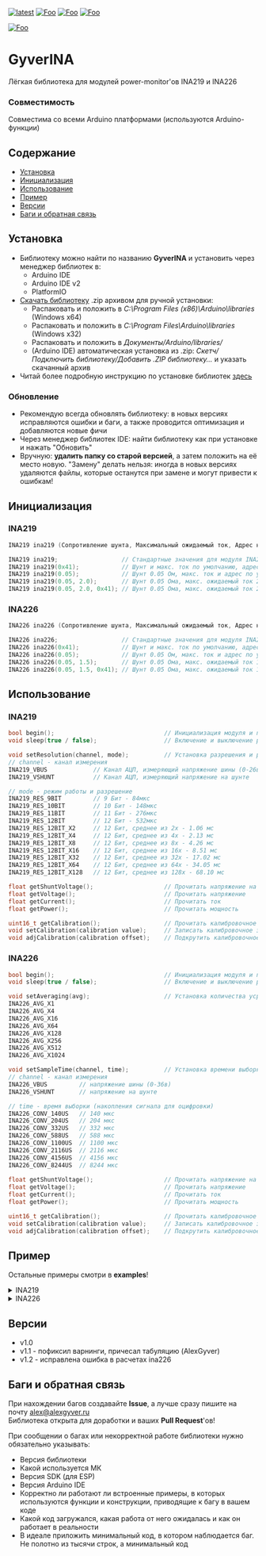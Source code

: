 [![latest](https://img.shields.io/github/v/release/GyverLibs/GyverINA.svg?color=brightgreen)](https://github.com/GyverLibs/GyverINA/releases/latest/download/GyverINA.zip)
[![Foo](https://img.shields.io/badge/Website-AlexGyver.ru-blue.svg?style=flat-square)](https://alexgyver.ru/)
[![Foo](https://img.shields.io/badge/%E2%82%BD$%E2%82%AC%20%D0%9D%D0%B0%20%D0%BF%D0%B8%D0%B2%D0%BE-%D1%81%20%D1%80%D1%8B%D0%B1%D0%BA%D0%BE%D0%B9-orange.svg?style=flat-square)](https://alexgyver.ru/support_alex/)
[![Foo](https://img.shields.io/badge/README-ENGLISH-blueviolet.svg?style=flat-square)](https://github-com.translate.goog/GyverLibs/GyverINA?_x_tr_sl=ru&_x_tr_tl=en)  

[![Foo](https://img.shields.io/badge/ПОДПИСАТЬСЯ-НА%20ОБНОВЛЕНИЯ-brightgreen.svg?style=social&logo=telegram&color=blue)](https://t.me/GyverLibs)

# GyverINA
Лёгкая библиотека для модулей power-monitor'ов INA219 и INA226

### Совместимость
Совместима со всеми Arduino платформами (используются Arduino-функции)

## Содержание
- [Установка](#install)
- [Инициализация](#init)
- [Использование](#usage)
- [Пример](#example)
- [Версии](#versions)
- [Баги и обратная связь](#feedback)

<a id="install"></a>
## Установка
- Библиотеку можно найти по названию **GyverINA** и установить через менеджер библиотек в:
    - Arduino IDE
    - Arduino IDE v2
    - PlatformIO
- [Скачать библиотеку](https://github.com/GyverLibs/GyverINA/archive/refs/heads/main.zip) .zip архивом для ручной установки:
    - Распаковать и положить в *C:\Program Files (x86)\Arduino\libraries* (Windows x64)
    - Распаковать и положить в *C:\Program Files\Arduino\libraries* (Windows x32)
    - Распаковать и положить в *Документы/Arduino/libraries/*
    - (Arduino IDE) автоматическая установка из .zip: *Скетч/Подключить библиотеку/Добавить .ZIP библиотеку…* и указать скачанный архив
- Читай более подробную инструкцию по установке библиотек [здесь](https://alexgyver.ru/arduino-first/#%D0%A3%D1%81%D1%82%D0%B0%D0%BD%D0%BE%D0%B2%D0%BA%D0%B0_%D0%B1%D0%B8%D0%B1%D0%BB%D0%B8%D0%BE%D1%82%D0%B5%D0%BA)
### Обновление
- Рекомендую всегда обновлять библиотеку: в новых версиях исправляются ошибки и баги, а также проводится оптимизация и добавляются новые фичи
- Через менеджер библиотек IDE: найти библиотеку как при установке и нажать "Обновить"
- Вручную: **удалить папку со старой версией**, а затем положить на её место новую. "Замену" делать нельзя: иногда в новых версиях удаляются файлы, которые останутся при замене и могут привести к ошибкам!


<a id="init"></a>
## Инициализация
### INA219
```cpp
INA219 ina219 (Сопротивление шунта, Максимальный ожидаемый ток, Адрес на шине I2c)

INA219 ina219;                  // Стандартные значения для модуля INA219 (0.1 Ом, 3.2А, адрес 0x40) - подойдет для одного модуля
INA219 ina219(0x41);            // Шунт и макс. ток по умолчанию, адрес 0x41 - подойдет для нескольких модулей
INA219 ina219(0.05);            // Шунт 0.05 Ом, макс. ток и адрес по умолчанию (3.2А, 0x40) - Допиленный модуль или голая м/с
INA219 ina219(0.05, 2.0);       // Шунт 0.05 Ома, макс. ожидаемый ток 2А, адрес по умолчанию (0x40) - Допиленный модуль или голая м/с
INA219 ina219(0.05, 2.0, 0x41); // Шунт 0.05 Ома, макс. ожидаемый ток 2А, адрес 0x41  - Допиленные модули или голые м/с
```
### INA226
```cpp
INA226 ina226 (Сопротивление шунта, Максимальный ожидаемый ток, Адрес на шине I2c)

INA226 ina226;                  // Стандартные значения для модуля INA226 (0.1 Ом, 0.8 А, адрес 0x40) - подойдет для одного модуля
INA226 ina226(0x41);            // Шунт и макс. ток по умолчанию, адрес 0x41 - подойдет для нескольких модулей
INA226 ina226(0.05);            // Шунт 0.05 Ом, макс. ток и адрес по умолчанию (0.8 А, 0x40) - Допиленный модуль или голая м/с
INA226 ina226(0.05, 1.5);       // Шунт 0.05 Ома, макс. ожидаемый ток 1.5 А, адрес по умолчанию (0x40) - Допиленный модуль или голая м/с
INA226 ina226(0.05, 1.5, 0x41); // Шунт 0.05 Ома, макс. ожидаемый ток 1.5 А, адрес 0x41  - Допиленные модули или голые м/с
```

<a id="usage"></a>
## Использование
### INA219
```cpp
bool begin();                               // Инициализация модуля и проверка присутствия, вернет false если INA219 не найдена
void sleep(true / false);                   // Включение и выключение режима низкого энергопотребления, в зависимости от аргумента

void setResolution(channel, mode);          // Установка разрешения и режима усреднения для измерения напряжения и тока
// channel - канал измерения
INA219_VBUS             // Канал АЦП, измеряющий напряжение шины (0-26в)
INA219_VSHUNT           // Канал АЦП, измеряющий напряжение на шунте

// mode - режим работы и разрешение
INA219_RES_9BIT         // 9 Бит - 84мкс
INA219_RES_10BIT        // 10 Бит - 148мкс 
INA219_RES_11BIT        // 11 Бит - 276мкс 
INA219_RES_12BIT        // 12 Бит - 532мкс
INA219_RES_12BIT_X2     // 12 Бит, среднее из 2х - 1.06 мс
INA219_RES_12BIT_X4     // 12 Бит, среднее из 4х - 2.13 мс
INA219_RES_12BIT_X8     // 12 Бит, среднее из 8х - 4.26 мс
INA219_RES_12BIT_X16    // 12 Бит, среднее из 16х - 8.51 мс
INA219_RES_12BIT_X32    // 12 Бит, среднее из 32х - 17.02 мс
INA219_RES_12BIT_X64    // 12 Бит, среднее из 64х - 34.05 мс
INA219_RES_12BIT_X128   // 12 Бит, среднее из 128х - 68.10 мс

float getShuntVoltage();                    // Прочитать напряжение на шунте
float getVoltage();                         // Прочитать напряжение
float getCurrent();                         // Прочитать ток
float getPower();                           // Прочитать мощность

uint16_t getCalibration();                  // Прочитать калибровочное значение (после старта рассчитывается автоматически)
void setCalibration(calibration value);     // Записать калибровочное значение 	(можно хранить его в EEPROM)	 		
void adjCalibration(calibration offset);    // Подкрутить калибровочное значение на указанное значение (можно менять на ходу)
```
### INA226
```cpp
bool begin();                               // Инициализация модуля и проверка присутствия, вернет false если INA226 не найдена
void sleep(true / false);                   // Включение и выключение режима низкого энергопотребления в зависимости от аргумента

void setAveraging(avg);                     // Установка количества усреднений измерений (см. таблицу ниже)
INA226_AVG_X1
INA226_AVG_X4
INA226_AVG_X16
INA226_AVG_X64
INA226_AVG_X128
INA226_AVG_X256
INA226_AVG_X512
INA226_AVG_X1024

void setSampleTime(channel, time);          // Установка времени выборки напряжения и тока (INA226_VBUS / INA226_VSHUNT), по умолчанию INA226_CONV_1100US
// channel - канал измерения
INA226_VBUS         // напряжение шины (0-36в)
INA226_VSHUNT       // напряжение на шунте

// time - время выборки (накопления сигнала для оцифровки)
INA226_CONV_140US   // 140 мкс
INA226_CONV_204US   // 204 мкс
INA226_CONV_332US   // 332 мкс
INA226_CONV_588US   // 588 мкс
INA226_CONV_1100US  // 1100 мкс
INA226_CONV_2116US  // 2116 мкс
INA226_CONV_4156US  // 4156 мкс
INA226_CONV_8244US  // 8244 мкс
    
float getShuntVoltage();                    // Прочитать напряжение на шунте
float getVoltage();                         // Прочитать напряжение
float getCurrent();                         // Прочитать ток
float getPower();                           // Прочитать мощность

uint16_t getCalibration();                  // Прочитать калибровочное значение (после старта рассчитывается автоматически)
void setCalibration(calibration value);     // Записать калибровочное значение 	(можно хранить его в EEPROM)	 		
void adjCalibration(calibration offset);    // Подкрутить калибровочное значение на указанное значение (можно менять на ходу)
```

<a id="example"></a>
## Пример
Остальные примеры смотри в **examples**!

<details>
<summary>INA219</summary>

```cpp
#include <GyverINA.h>

// Создаем обьект: INA219 ina(Сопротивление шунта, Макс. ожидаемый ток, I2c адрес);
// INA219 ina(0x41);              // Стандартные настройки для модуля, но измененный адрес
// INA219 ina(0.05f);             // Стандартный адрес и макс. ток, но другой шунт (0.05 Ом)
// INA219 ina(0.05f, 2.0f);       // Стандартный адрес, но другой шунт (0.05 Ом) и макс. ожидаемый ток (2А)
// INA219 ina(0.05f, 2.0f, 0x41); // Полностью настраиваемый вариант, ручное указание параметров
INA219 ina;                       // Стандартный набор параметров для Arduino модуля (0.1, 3.2, 0x40)

void setup() {
  // Открываем последовательный порт
  Serial.begin(9600);
  Serial.print(F("INA219..."));

  // Проверяем наличие и инициализируем INA219
  if (ina.begin()) {
    Serial.println(F("connected!"));
  } else {
    Serial.println(F("not found!"));
    while (1);
  }

  // Можно веревести в режим сна, вызвав .sleep с аргументом true, чтобы разбудить - вызываем повторно с указанием false
  // ina.sleep(true);   // Усыпить INA219
  // ina.sleep(false);  // Разбудить INA219

  // INA219 имеет возможность встроенной калибровки измерения тока, при помощи специального калибровочного значения
  // После запуска библиотека автоматически рассчитает и запишет калибровочное значение на основе введенных данных
  // Полученное значение можно прочитать, используя метод .getCalibration(); для изменения и/или сохранения в EEPROM
  Serial.print(F("Calibration value: ")); Serial.println(ina.getCalibration());
  // Далее полученное значение можно изменять для подстройки под реальное сопротивление шунта и сохранять в EEPROM
  // Чтобы записать калибровочное значение в INA219 существует метод .setCalibration(value);
  // ina.setCalibration(ina.getCalibration() + 10); // Прочитать-модифицировать-записать калибровочное значение
  // Так же, можно использовать метод .adjCalibration(offset); для подстройки калибровки без непосредственного чтения
  // ina.adjCalibration(10);  // Увеличить калибровочное значение на 10
  // ina.adjCalibration(-20); // Уменьшить калибровочное значение на 20
  // Можно хранить в EEPROM и загружать в INA219 именно смещение калибровки вместо непосредственного значения

  // Так же имеется возможность выбрать разрешение АЦП (9-12 Бит) и включить встроенное усреднение измерений
  // Выбор настроек для измерения напряжения и тока разделены и определяются константами INA219_VBUS или INA219_VSHUNT
  // Усреднение увеличивает время измерений, снижая шумы измерений, доступно только для 12ти битного режима
  // ina.setResolution(INA219_VBUS, INA219_RES_10BIT); // Измеряем напряжение в 10ти битном режиме, 12 бит по умолчанию
  // Использование пониженного разрешения ускоряет измерения (см. таблицу в INA219.h), но НЕ рекомендуется
  // Использование встроенного усреднения крайне рекомендуется для повышения стабильности показаний на шумной нагрузке
  ina.setResolution(INA219_VBUS, INA219_RES_12BIT_X4);      // Напряжение в 12ти битном режиме + 4х кратное усреднение
  ina.setResolution(INA219_VSHUNT, INA219_RES_12BIT_X128);  // Ток в 12ти битном режиме + 128х кратное усреднение
  
  Serial.println("");
}

void loop() {
  // Читаем напряжение
  Serial.print(F("Voltage: "));
  Serial.print(ina.getVoltage(), 3);
  Serial.println(F(" V"));

  // Читаем ток
  Serial.print(F("Current: "));
  Serial.print(ina.getCurrent(), 3);
  Serial.println(F(" A"));

  // Читаем мощность
  Serial.print(F("Power: "));
  Serial.print(ina.getPower(), 3);
  Serial.println(F(" W"));

  // Читаем напряжение на шунте
  Serial.print(F("Shunt voltage: "));
  Serial.print(ina.getShuntVoltage(), 6);
  Serial.println(F(" V"));

  Serial.println("");
  delay(1000);
}
```
</details>
<details>
<summary>INA226</summary>

```cpp
#include <GyverINA.h>

/*
   Внимание!!! Пределы измерения напряжения шунта у INA226 = +/- 81.92 мВ
   При использовании модуля INA226 с шунтом 0.1 Ом макс. измеряемый ток будет I ~ 820 мА
   При использовании другого шунта, рекомендуется рассчитать его так, чтобы падение напряжения не превышало 82мВ!

   Пример:
   Макс. ожидаемый ток = 5 A
   Предел падения напряжения на шунте = 80 мВ
   R шунта = 0.08 В / 5 А = 0,016 Ом
   Шунт должен иметь сопротивление 0.016 Ом (160 мОм)
*/

// Создаем обьект: INA226 ina(Сопротивление шунта, Макс. ожидаемый ток, I2c адрес);
// INA226 ina(0x41);              // Стандартные настройки для модуля, но измененный адрес
// INA226 ina(0.05f);             // Стандартный адрес и макс. ток, но другой шунт (0.05 Ом)
// INA226 ina(0.05f, 1.5f);       // Стандартный адрес, но другой шунт (0.05 Ом) и макс. ожидаемый ток (1.5 А)
// INA226 ina(0.05f, 1.5f, 0x41); // Полностью настраиваемый вариант, ручное указание параметров
INA226 ina;                       // Стандартный набор параметров для Arduino модуля (0.1, 0.8, 0x40)

void setup() {
  // Открываем последовательный порт
  Serial.begin(9600);
  Serial.print(F("INA226..."));

  // Проверяем наличие и инициализируем INA226
  if (ina.begin()) {
    Serial.println(F("connected!"));
  } else {
    Serial.println(F("not found!"));
    while (1);
  }

  // Можно веревести в режим сна, вызвав .sleep с аргументом true, чтобы разбудить - вызываем повторно с указанием false
  // ina.sleep(true);   // Усыпить INA226
  // ina.sleep(false);  // Разбудить INA226

  // INA226 имеет возможность встроенной калибровки измерения тока, при помощи специального калибровочного значения
  // После запуска библиотека автоматически рассчитает и запишет калибровочное значение на основе введенных данных
  // Полученное значение можно прочитать, используя метод .getCalibration(); для изменения и/или сохранения в EEPROM
  Serial.print(F("Calibration value: ")); Serial.println(ina.getCalibration());
  // Далее полученное значение можно изменять для подстройки под реальное сопротивление шунта и сохранять в EEPROM
  // Чтобы записать калибровочное значение в INA226 существует метод .setCalibration(value);
  // ina.setCalibration(ina.getCalibration() + 10); // Прочитать-модифицировать-записать калибровочное значение
  // Так же, можно использовать метод .adjCalibration(offset); для подстройки калибровки без непосредственного чтения
  // ina.adjCalibration(10);  // Увеличить калибровочное значение на 10
  // ina.adjCalibration(-20); // Уменьшить калибровочное значение на 20
  // Можно хранить в EEPROM и загружать в INA226 именно смещение калибровки вместо непосредственного значения

  // Для повышения помехозащищенности INA226 имеет возможность настроить время выборки напряжения и тока
  // INA226 будет захватывать "кусок" сигнала выбранной продолжительности, что повысит точность на шумном сигнале
  // По умолчанию выборка занимает 1100 мкс, но может быть изменена методом .setSampleTime(канал, время);
  // Варианты времени выборки см. в таблице (файл INA226.h)
  ina.setSampleTime(INA226_VBUS, INA226_CONV_2116US);   // Повысим время выборки напряжения вдвое
  ina.setSampleTime(INA226_VSHUNT, INA226_CONV_8244US); // Повысим время выборки тока в 8 раз

  // Так же имеется возможность использовать встроенное усреднение выборок
  // Усреднение применяется и для напряжения и для тока и пропорционально увеличивает время оцифровки
  // Рекомендуется на шумной нагрузке, устанавливается методом .setAveraging(кол-во усреднений) (см. таблицу в INA226.h)
  ina.setAveraging(INA226_AVG_X4); // Включим встроенное 4х кратное усреднение, по умолчанию усреднения нет 

  Serial.println("");
}

void loop() {
  // Читаем напряжение
  Serial.print(F("Voltage: "));
  Serial.print(ina.getVoltage(), 3);
  Serial.println(F(" V"));

  // Читаем ток
  Serial.print(F("Current: "));
  Serial.print(ina.getCurrent(), 3);
  Serial.println(F(" A"));

  // Читаем мощность
  Serial.print(F("Power: "));
  Serial.print(ina.getPower(), 3);
  Serial.println(F(" W"));

  // Читаем напряжение на шунте
  Serial.print(F("Shunt voltage: "));
  Serial.print(ina.getShuntVoltage(), 6);
  Serial.println(F(" V"));

  Serial.println("");
  delay(1000);
}

```
</details>

<a id="versions"></a>
## Версии
- v1.0
- v1.1 - пофиксил варнинги, причесал табуляцию (AlexGyver)
- v1.2 - исправлена ошибка в расчетах ina226

<a id="feedback"></a>
## Баги и обратная связь
При нахождении багов создавайте **Issue**, а лучше сразу пишите на почту [alex@alexgyver.ru](mailto:alex@alexgyver.ru)  
Библиотека открыта для доработки и ваших **Pull Request**'ов!


При сообщении о багах или некорректной работе библиотеки нужно обязательно указывать:
- Версия библиотеки
- Какой используется МК
- Версия SDK (для ESP)
- Версия Arduino IDE
- Корректно ли работают ли встроенные примеры, в которых используются функции и конструкции, приводящие к багу в вашем коде
- Какой код загружался, какая работа от него ожидалась и как он работает в реальности
- В идеале приложить минимальный код, в котором наблюдается баг. Не полотно из тысячи строк, а минимальный код
